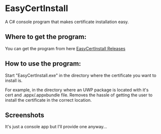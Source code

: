 # EasyCertInstall
A C# console program that makes certificate installation easy.

## Where to get the program:
You can get the program from here [EasyCertInstall Releases](https://github.com/colinkiama/EasyCertInstall/releases)

## How to use the program:
Start "EasyCertInstall.exe" in the directory where the certificate you want to install is.

For example, in the directory where an UWP package is located with it's cert and .appx/.appxbundle file. Removes the hassle of getting the user to install the certificate in the correct location.

## Screenshots
It's just a console app but I'll provide one anyway...
